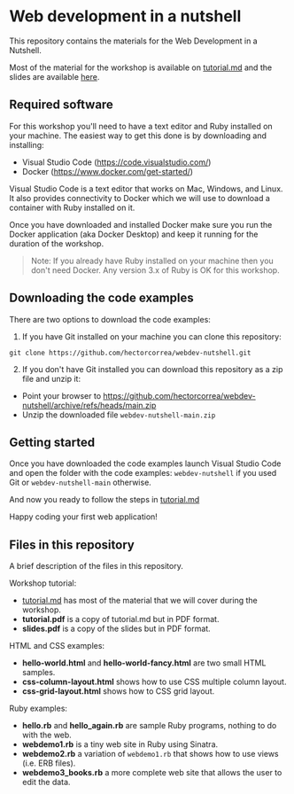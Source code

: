 # Web development in a nutshell
This repository contains the materials for the Web Development in a Nutshell.

Most of the material for the workshop is available on [tutorial.md](https://github.com/hectorcorrea/webdev-nutshell/blob/main/tutorial.md) and the slides are available [here](https://docs.google.com/presentation/d/1dFwsNCUd7iTUzFKF7Po1DZ5KLFQ0t7qprB5VrCiABaM/edit#slide=id.g25432a504aa_0_0).


## Required software
For this workshop you'll need to have a text editor and Ruby installed on your machine. The easiest way to get this done is by downloading and installing:

* Visual Studio Code (https://code.visualstudio.com/)
* Docker (https://www.docker.com/get-started/)

Visual Studio Code is a text editor that works on Mac, Windows, and Linux. It also provides connectivity to Docker which we will use to download a container with Ruby installed on it.

Once you have downloaded and installed Docker make sure you run the Docker application (aka Docker Desktop) and keep it running for the duration of the workshop.

> Note: If you already have Ruby installed on your machine then you don't need Docker.
> Any version 3.x of Ruby is OK for this workshop.


## Downloading the code examples
There are two options to download the code examples:

1. If you have Git installed on your machine you can clone this repository:

```
git clone https://github.com/hectorcorrea/webdev-nutshell.git
```

2. If you don't have Git installed you can download this repository as a zip file and unzip it:

* Point your browser to https://github.com/hectorcorrea/webdev-nutshell/archive/refs/heads/main.zip
* Unzip the downloaded file `webdev-nutshell-main.zip`


## Getting started
Once you have downloaded the code examples launch Visual Studio Code and open the folder with the code examples: `webdev-nutshell` if you used Git or `webdev-nutshell-main` otherwise.

And now you ready to follow the steps in
[tutorial.md](https://github.com/hectorcorrea/webdev-nutshell/blob/main/tutorial.md)

Happy coding your first web application!


## Files in this repository

A brief description of the files in this repository.

Workshop tutorial:
* [tutorial.md](https://github.com/hectorcorrea/webdev-nutshell/blob/main/tutorial.md) has most of the material that we will cover during the workshop.
* **tutorial.pdf** is a copy of tutorial.md but in PDF format.
* **slides.pdf** is a copy of the slides but in PDF format.

HTML and CSS examples:
* **hello-world.html** and **hello-world-fancy.html** are two small HTML samples.
* **css-column-layout.html** shows how to use CSS multiple column layout.
* **css-grid-layout.html** shows how to CSS grid layout.

Ruby examples:
* **hello.rb** and **hello_again.rb** are sample Ruby programs, nothing to do with the web.
* **webdemo1.rb** is a tiny web site in Ruby using Sinatra.
* **webdemo2.rb** a variation of `webdemo1.rb` that shows how to use views (i.e. ERB files).
* **webdemo3_books.rb** a more complete web site that allows the user to edit the data.
